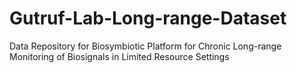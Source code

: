 # Gutruf-Lab-Long-range-Dataset
Data Repository for Biosymbiotic Platform for Chronic Long-range Monitoring of Biosignals in Limited Resource Settings
